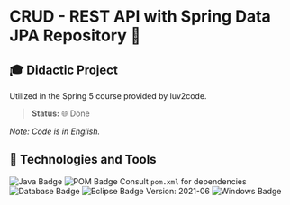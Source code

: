 # CRUD - REST API with Spring Data JPA Repository 🌱

## 🎓 Didactic Project
Utilized in the Spring 5 course provided by luv2code.

> **Status:** 🌐 Done

_Note: Code is in English._

## 💼 Technologies and Tools

![Java Badge](https://img.shields.io/badge/-Java-007396?style=flat-square&logo=java&logoColor=white)
![POM Badge](https://img.shields.io/badge/-Maven-C71A36?style=flat-square&logo=apache-maven&logoColor=white) Consult `pom.xml` for dependencies
![Database Badge](https://img.shields.io/badge/-H2-E34F26?style=flat-square&logo=h2-database&logoColor=white)
![Eclipse Badge](https://img.shields.io/badge/-Eclipse-2C2255?style=flat-square&logo=eclipse&logoColor=white) Version: 2021-06
![Windows Badge](https://img.shields.io/badge/-Windows-0078D6?style=flat-square&logo=windows&logoColor=white)

